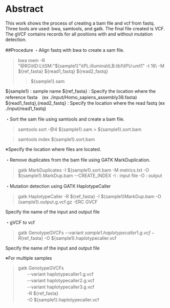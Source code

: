 # Abstract 
This work shows the process of creating a bam file and vcf from fastq.
Three tools are used: bwa, samtools, and gatk.
The final file created is VCF.
The gVCF contains records for all positions with and without mutation detection.

##Procedure
・Align fastq with bwa to create a sam file.
 
>bwa mem -R "@RG\tID:L\tSM:"${sample1}"\tPL:illumina\tLB:lib1\tPU:unit1" -t 16\ 
> -M ${ref_fasta}
>   ${read1_fastq} 
>   ${read2_fastq}  
>   >${sample1}.sam
 
${sample1} : sample name
${ref_fasta} : Specify the location where the reference fasta　(ex ./input/Homo_sapiens_assembly38.fasta)
${read1_fastq},{read2_fastq} : Specify the location where the read fastq (ex ./input/read1_fastq)

・Sort the sam file using samtools and create a bam file.

>samtools sort -@4 
>${sample1}.sam > ${sample1}.sort.bam
 
>samtools index ${sample1}.sort.bam
 
※Specify the location where files are located.

・Remove duplicates from the bam file using GATK MarkDuplication.
 
>gatk  MarkDuplicates   -I ${sample1}.sort.bam   -M metrics.txt   -O ${sample1}.MarkDup.bam --CREATE_INDEX
-I : input file
-O : output 


・Mutation detection using GATK HaplotypeCaller
>gatk HaplotypeCaller -R ${ref_fasta} 
>-I ${sample1}MarkDup.bam 
>-O {sample1}.output.g.vcf.gz -ERC GVCF

Specify the name of the input and output file


・gVCF to vcf
>gatk GenotypeGVCFs --variant ${sample1}.haplotypecaller1.g.vcf 
>-R　${ref_fasta} 
>-O ${sample1}.haplotypecaller.vcf

Specify the name of the input and output file

※For multiple samples

>gatk GenotypeGVCFs \
　　--variant haplotypecaller1.g.vcf \
　　--variant haplotypecaller2.g.vcf \
　　--variant haplotypecaller3.g.vcf \
　　-R ${ref_fasta} \
　　-O ${sample1}.haplotypecaller.vcf
